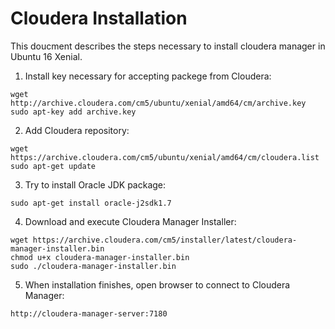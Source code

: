 # Cloudera Installation
This doucment describes the steps necessary to install cloudera manager in Ubuntu 16 Xenial.

1. Install key necessary for accepting packege from Cloudera: 
```
wget http://archive.cloudera.com/cm5/ubuntu/xenial/amd64/cm/archive.key
sudo apt-key add archive.key
```

2. Add Cloudera repository:
```
wget https://archive.cloudera.com/cm5/ubuntu/xenial/amd64/cm/cloudera.list
sudo apt-get update
```
3. Try to install Oracle JDK package:
```
sudo apt-get install oracle-j2sdk1.7
```
4. Download and execute Cloudera Manager Installer:
```
wget https://archive.cloudera.com/cm5/installer/latest/cloudera-manager-installer.bin
chmod u+x cloudera-manager-installer.bin
sudo ./cloudera-manager-installer.bin
```
5. When installation finishes, open browser to connect to Cloudera Manager:
```
http://cloudera-manager-server:7180
```